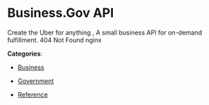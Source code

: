 # Business.Gov API


Create the Uber for anything , A small business API for on-demand fulfillment.  404 Not Found nginx



**Categories**:

- [Business](https://github.com/apis-list/apis-list#business)

- [Government](https://github.com/apis-list/apis-list#government)

- [Reference](https://github.com/apis-list/apis-list#reference)



